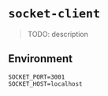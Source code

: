 # `socket-client`

> TODO: description

## Environment

```
SOCKET_PORT=3001
SOCKET_HOST=localhost
```
